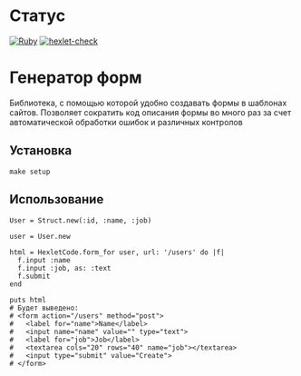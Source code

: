 # Статус
[![Ruby](https://github.com/infl4me/rails-project-lvl1/actions/workflows/main.yml/badge.svg)](https://github.com/infl4me/rails-project-lvl1/actions/workflows/main.yml)
[![hexlet-check](https://github.com/infl4me/rails-project-lvl1/actions/workflows/hexlet-check.yml/badge.svg)](https://github.com/infl4me/rails-project-lvl1/actions/workflows/hexlet-check.yml)

# Генератор форм

Библиотека, с помощью которой удобно создавать формы в шаблонах сайтов. Позволяет сократить код описания формы во много раз за счет автоматической обработки ошибок и различных контролов

## Установка

`make setup`

## Использование

```
User = Struct.new(:id, :name, :job)

user = User.new

html = HexletCode.form_for user, url: '/users' do |f|
  f.input :name
  f.input :job, as: :text
  f.submit
end

puts html
# Будет выведено:
# <form action="/users" method="post">
#   <label for="name">Name</label>
#   <input name="name" value="" type="text">
#   <label for="job">Job</label>
#   <textarea cols="20" rows="40" name="job"></textarea>
#   <input type="submit" value="Create">
# </form>
```

